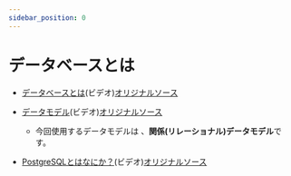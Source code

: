 ```yaml
---
sidebar_position: 0
---
```


# データベースとは


- [データベースとは](http://172.16.9.137/share/%E6%96%B0%E5%85%A5%E7%A4%BE%E5%93%A1%E7%A0%94%E4%BF%AE/%E6%95%99%E6%9D%90/DB%E5%85%A5%E9%96%80/%E3%83%87%E3%83%BC%E3%82%BF%E3%83%99%E3%83%BC%E3%82%B9%E3%81%A8%E3%81%AF.mp4)(ビデオ)[オリジナルソース](https://www.youtube.com/watch?v=gGKM4dSDneA&feature=youtu.be)

- [データモデル](http://172.16.9.137/share/%E6%96%B0%E5%85%A5%E7%A4%BE%E5%93%A1%E7%A0%94%E4%BF%AE/%E6%95%99%E6%9D%90/DB%E5%85%A5%E9%96%80/%E3%83%87%E3%83%BC%E3%82%BF%E3%83%A2%E3%83%87%E3%83%AB.mp4)(ビデオ)[オリジナルソース](https://www.youtube.com/watch?v=u24MeS4Q-M0&feature=youtu.be)
  - 今回使用するデータモデルは 、**関係(リレーショナル)データモデル**です。
- [PostgreSQLとはなにか？](http://172.16.9.137/share/%E6%96%B0%E5%85%A5%E7%A4%BE%E5%93%A1%E7%A0%94%E4%BF%AE/%E6%95%99%E6%9D%90/DB%E5%85%A5%E9%96%80/PostgreSQL%E3%81%A8%E3%81%AF%E3%81%AA%E3%81%AB%E3%81%8B%EF%BC%9F.mp4)(ビデオ)[オリジナルソース](https://dotinstall.com/lessons/basic_postgresql/26101)
